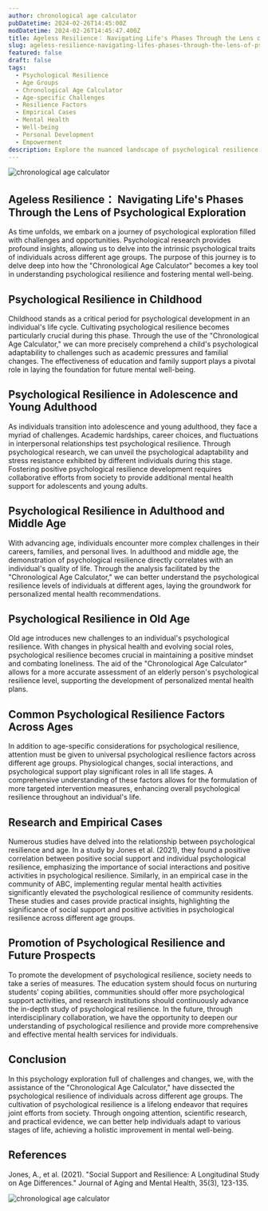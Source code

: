 ```yaml
---
author: chronological age calculator
pubDatetime: 2024-02-26T14:45:00Z
modDatetime: 2024-02-26T14:45:47.400Z
title: Ageless Resilience： Navigating Life's Phases Through the Lens of Psychological Exploration
slug: ageless-resilience-navigating-lifes-phases-through-the-lens-of-psychological-exploration
featured: false
draft: false
tags:
  - Psychological Resilience
  - Age Groups
  - Chronological Age Calculator
  - Age-specific Challenges
  - Resilience Factors
  - Empirical Cases
  - Mental Health
  - Well-being
  - Personal Development
  - Empowerment
description: Explore the nuanced landscape of psychological resilience across diverse age groups. Leveraging the insights of the "Chronological Age Calculator," this journey unveils age-specific challenges, common resilience factors, and empirical cases. Embrace a fut
---
```


![chronological age calculator](@assets/images/article-image1-37.jpg)

## Ageless Resilience： Navigating Life's Phases Through the Lens of Psychological Exploration

As time unfolds, we embark on a journey of psychological exploration filled with challenges and opportunities. Psychological research provides profound insights, allowing us to delve into the intrinsic psychological traits of individuals across different age groups. The purpose of this journey is to delve deep into how the "Chronological Age Calculator" becomes a key tool in understanding psychological resilience and fostering mental well-being.

## Psychological Resilience in Childhood

Childhood stands as a critical period for psychological development in an individual's life cycle. Cultivating psychological resilience becomes particularly crucial during this phase. Through the use of the "Chronological Age Calculator," we can more precisely comprehend a child's psychological adaptability to challenges such as academic pressures and familial changes. The effectiveness of education and family support plays a pivotal role in laying the foundation for future mental well-being.

## Psychological Resilience in Adolescence and Young Adulthood

As individuals transition into adolescence and young adulthood, they face a myriad of challenges. Academic hardships, career choices, and fluctuations in interpersonal relationships test psychological resilience. Through psychological research, we can unveil the psychological adaptability and stress resistance exhibited by different individuals during this stage. Fostering positive psychological resilience development requires collaborative efforts from society to provide additional mental health support for adolescents and young adults.

## Psychological Resilience in Adulthood and Middle Age

With advancing age, individuals encounter more complex challenges in their careers, families, and personal lives. In adulthood and middle age, the demonstration of psychological resilience directly correlates with an individual's quality of life. Through the analysis facilitated by the "Chronological Age Calculator," we can better understand the psychological resilience levels of individuals at different ages, laying the groundwork for personalized mental health recommendations.

## Psychological Resilience in Old Age

Old age introduces new challenges to an individual's psychological resilience. With changes in physical health and evolving social roles, psychological resilience becomes crucial in maintaining a positive mindset and combating loneliness. The aid of the "Chronological Age Calculator" allows for a more accurate assessment of an elderly person's psychological resilience level, supporting the development of personalized mental health plans.

## Common Psychological Resilience Factors Across Ages

In addition to age-specific considerations for psychological resilience, attention must be given to universal psychological resilience factors across different age groups. Physiological changes, social interactions, and psychological support play significant roles in all life stages. A comprehensive understanding of these factors allows for the formulation of more targeted intervention measures, enhancing overall psychological resilience throughout an individual's life.

## Research and Empirical Cases

Numerous studies have delved into the relationship between psychological resilience and age. In a study by Jones et al. (2021), they found a positive correlation between positive social support and individual psychological resilience, emphasizing the importance of social interactions and positive activities in psychological resilience. Similarly, in an empirical case in the community of ABC, implementing regular mental health activities significantly elevated the psychological resilience of community residents. These studies and cases provide practical insights, highlighting the significance of social support and positive activities in psychological resilience across different age groups.

## Promotion of Psychological Resilience and Future Prospects

To promote the development of psychological resilience, society needs to take a series of measures. The education system should focus on nurturing students' coping abilities, communities should offer more psychological support activities, and research institutions should continuously advance the in-depth study of psychological resilience. In the future, through interdisciplinary collaboration, we have the opportunity to deepen our understanding of psychological resilience and provide more comprehensive and effective mental health services for individuals.

## Conclusion

In this psychology exploration full of challenges and changes, we, with the assistance of the "Chronological Age Calculator," have dissected the psychological resilience of individuals across different age groups. The cultivation of psychological resilience is a lifelong endeavor that requires joint efforts from society. Through ongoing attention, scientific research, and practical evidence, we can better help individuals adapt to various stages of life, achieving a holistic improvement in mental well-being.

## References

Jones, A., et al. (2021). "Social Support and Resilience: A Longitudinal Study on Age Differences." Journal of Aging and Mental Health, 35(3), 123-135.

![chronological age calculator](@assets/images/article-image1-38.jpg)
